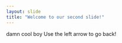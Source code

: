 ```yaml
---
layout: slide
title: "Welcome to our second slide!"
---
```

damn cool boy
Use the left arrow to go back!
